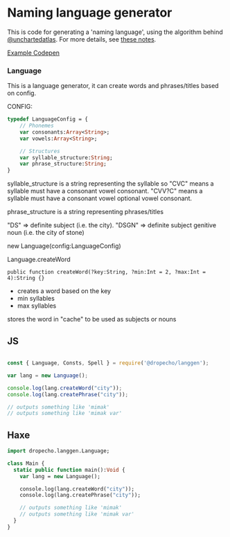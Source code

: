 # Naming language generator

This is code for generating a 'naming language', using the algorithm behind [@unchartedatlas][uncharted]. For more details, see [these notes][notes].

[uncharted]: https://twitter.com/unchartedatlas
[notes]: http://mewo2.com/notes/naming-language/

[Example Codepen](https://codepen.io/vantreeseba/pen/pZKrwp)

### Language

This is a language generator, it can create words and phrases/titles based on
config.

CONFIG:
``` haxe
typedef LanguageConfig = {
	// Phonemes
	var consonants:Array<String>;
	var vowels:Array<String>;

	// Structures
	var syllable_structure:String;
	var phrase_structure:String;
}

```

syllable_structure is a string representing the syllable so
"CVC" means a syllable must have a consonant vowel consonant.
"CVV?C" means a syllable must have a consonant vowel optional vowel consonant. 

phrase_structure is a string representing phrases/titles

"DS" => definite subject (i.e. the city).
"DSGN" => definite subject genitive noun (i.e. the city of stone)

new Language(config:LanguageConfig)

Language.createWord
```
public function createWord(?key:String, ?min:Int = 2, ?max:Int = 4):String {}
```

- creates a word based on the key
- min syllables
- max syllables

stores the word in "cache" to be used as subjects or nouns

## JS

```javascript

const { Language, Consts, Spell } = require('@dropecho/langgen');

var lang = new Language();

console.log(lang.createWord("city"));
console.log(lang.createPhrase("city"));

// outputs something like 'mimak'
// outputs something like 'mimak var'

```

## Haxe

```haxe
import dropecho.langgen.Language;

class Main {
  static public function main():Void {
    var lang = new Language();

    console.log(lang.createWord("city"));
    console.log(lang.createPhrase("city"));

    // outputs something like 'mimak'
    // outputs something like 'mimak var'
  }
}

```

